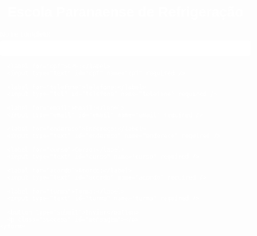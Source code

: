 <!DOCTYPE html>
<html lang="pt-BR">
<head>
  <meta charset="UTF-8" />
  <meta name="viewport" content="width=device-width, initial-scale=1.0"/>
  <title>Escola Paranaense de Refrigeração</title>
  <style>
    body {
      font-family: Arial, sans-serif;
      background-image: url('https://blog.zanottirefrigeracao.com.br/wp-content/uploads/2017/09/camara-fria-frigorifica-scaled.jpg');
      background-size: cover;
      background-position: center;
      margin: 0;
      padding: 0;
      color: white;
    }

    .container {
      background-color: rgba(0, 0, 128, 0.8);
      max-width: 400px;
      margin: 80px auto;
      padding: 20px;
      border-radius: 12px;
    }

    h1 {
      text-align: center;
      margin-bottom: 20px;
    }

    label {
      display: block;
      margin-top: 10px;
    }

    input, select {
      width: 100%;
      padding: 8px;
      border-radius: 5px;
      border: none;
      margin-top: 5px;
    }

    button {
      width: 100%;
      padding: 10px;
      margin-top: 15px;
      background-color: white;
      color: navy;
      border: none;
      border-radius: 5px;
      cursor: pointer;
    }

    .success {
      text-align: center;
      margin-top: 15px;
      color: lightgreen;
    }
  </style>
</head>
<body>
  <div class="container">
    <h1>Escola Paranaense de Refrigeração</h1>
    <form id="form">
      <label for="nome">Nome completo:</label>
      <input type="text" id="nome" name="nome" required />

      <label for="cpf">CPF:</label>
      <input type="text" id="cpf" name="cpf" required />

      <label for="telefone">Telefone:</label>
      <input type="tel" id="telefone" name="telefone" required />

      <label for="email">Email:</label>
      <input type="email" id="email" name="email" required />

      <label for="endereco">Endereço:</label>
      <input type="text" id="endereco" name="endereco" required />

      <label for="curso">Curso:</label>
      <input type="text" id="curso" name="curso" required />

      <label for="acordo">Acordo:</label>
      <input type="text" id="acordo" name="acordo" required />

      <label for="turma">Turma:</label>
      <input type="text" id="turma" name="turma" required />

      <button type="submit">Enviar</button>
      <p class="success" id="mensagem"></p>
    </form>
  </div>

  <script>
    document.getElementById("form").addEventListener("submit", function(e) {
      e.preventDefault();

      const data = {
        nome: document.getElementById("nome").value,
        cpf: document.getElementById("cpf").value,
        telefone: document.getElementById("telefone").value,
        email: document.getElementById("email").value,
        endereco: document.getElementById("endereco").value,
        curso: document.getElementById("curso").value,
        acordo: document.getElementById("acordo").value,
        turma: document.getElementById("turma").value
      };

      fetch("https://api.sheetbest.com/sheets/7293bda3-ca6c-494d-8930-ea32243061d3", {
        method: "POST",
        headers: {
          "Content-Type": "application/json"
        },
        body: JSON.stringify(data)
      })
      .then((res) => {
        if (res.ok) {
          document.getElementById("mensagem").textContent = "Dados enviados com sucesso!";
          document.getElementById("form").reset();
        } else {
          document.getElementById("mensagem").textContent = "Erro ao enviar dados.";
        }
      })
      .catch(() => {
        document.getElementById("mensagem").textContent = "Erro ao enviar dados.";
      });
    });
  </script>
</body>
</html>
